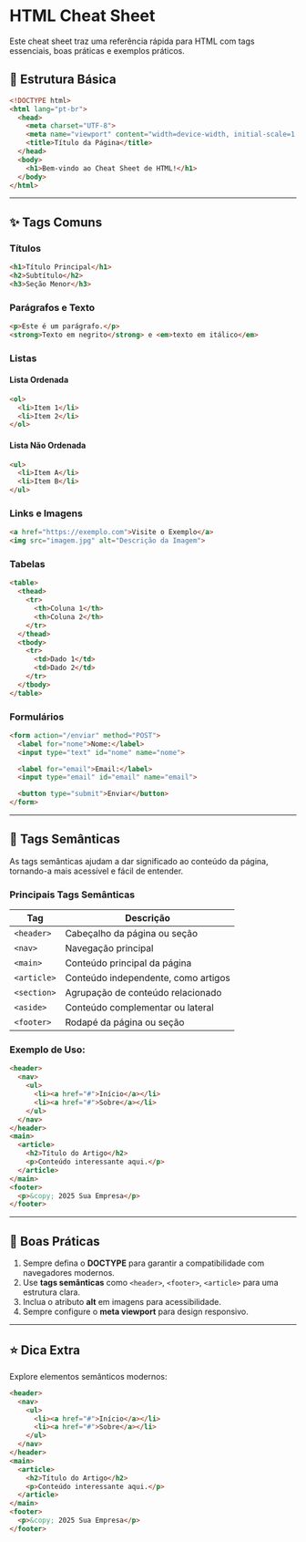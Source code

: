 # HTML Cheat Sheet

Este cheat sheet traz uma referência rápida para HTML com tags essenciais, boas práticas e exemplos práticos.

## 🔗 Estrutura Básica
```html
<!DOCTYPE html>
<html lang="pt-br">
  <head>
    <meta charset="UTF-8">
    <meta name="viewport" content="width=device-width, initial-scale=1.0">
    <title>Título da Página</title>
  </head>
  <body>
    <h1>Bem-vindo ao Cheat Sheet de HTML!</h1>
  </body>
</html>
```

---

## ✨ Tags Comuns

### **Títulos**
```html
<h1>Título Principal</h1>
<h2>Subtítulo</h2>
<h3>Seção Menor</h3>
```

### **Parágrafos e Texto**
```html
<p>Este é um parágrafo.</p>
<strong>Texto em negrito</strong> e <em>texto em itálico</em>
```

### **Listas**
#### Lista Ordenada
```html
<ol>
  <li>Item 1</li>
  <li>Item 2</li>
</ol>
```
#### Lista Não Ordenada
```html
<ul>
  <li>Item A</li>
  <li>Item B</li>
</ul>
```

### **Links e Imagens**
```html
<a href="https://exemplo.com">Visite o Exemplo</a>
<img src="imagem.jpg" alt="Descrição da Imagem">
```

### **Tabelas**
```html
<table>
  <thead>
    <tr>
      <th>Coluna 1</th>
      <th>Coluna 2</th>
    </tr>
  </thead>
  <tbody>
    <tr>
      <td>Dado 1</td>
      <td>Dado 2</td>
    </tr>
  </tbody>
</table>
```

### **Formulários**
```html
<form action="/enviar" method="POST">
  <label for="nome">Nome:</label>
  <input type="text" id="nome" name="nome">

  <label for="email">Email:</label>
  <input type="email" id="email" name="email">

  <button type="submit">Enviar</button>
</form>
```

---

## 🌱 Tags Semânticas
As tags semânticas ajudam a dar significado ao conteúdo da página, tornando-a mais acessível e fácil de entender.

### **Principais Tags Semânticas**
| Tag        | Descrição                          |
|------------|----------------------------------------|
| `<header>` | Cabeçalho da página ou seção        |
| `<nav>`    | Navegação principal                  |
| `<main>`   | Conteúdo principal da página        |
| `<article>`| Conteúdo independente, como artigos   |
| `<section>`| Agrupação de conteúdo relacionado    |
| `<aside>`  | Conteúdo complementar ou lateral      |
| `<footer>` | Rodapé da página ou seção         |

### **Exemplo de Uso:**
```html
<header>
  <nav>
    <ul>
      <li><a href="#">Início</a></li>
      <li><a href="#">Sobre</a></li>
    </ul>
  </nav>
</header>
<main>
  <article>
    <h2>Título do Artigo</h2>
    <p>Conteúdo interessante aqui.</p>
  </article>
</main>
<footer>
  <p>&copy; 2025 Sua Empresa</p>
</footer>
```

---

## 🔧 Boas Práticas
1. Sempre defina o **DOCTYPE** para garantir a compatibilidade com navegadores modernos.
2. Use **tags semânticas** como `<header>`, `<footer>`, `<article>` para uma estrutura clara.
3. Inclua o atributo **alt** em imagens para acessibilidade.
4. Sempre configure o **meta viewport** para design responsivo.

---

## ⭐ Dica Extra
Explore elementos semânticos modernos:
```html
<header>
  <nav>
    <ul>
      <li><a href="#">Início</a></li>
      <li><a href="#">Sobre</a></li>
    </ul>
  </nav>
</header>
<main>
  <article>
    <h2>Título do Artigo</h2>
    <p>Conteúdo interessante aqui.</p>
  </article>
</main>
<footer>
  <p>&copy; 2025 Sua Empresa</p>
</footer>
```
